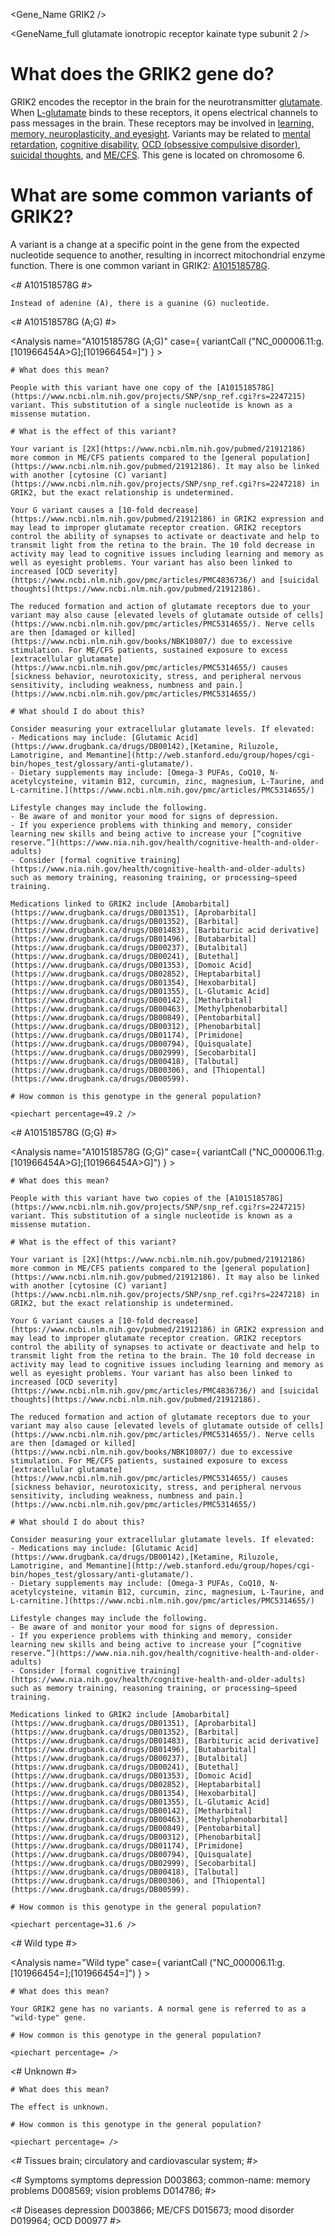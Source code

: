 <Gene_Name GRIK2 />

<GeneName_full glutamate ionotropic receptor kainate type subunit 2 />

# What does the GRIK2 gene do?

GRIK2 encodes the receptor in the brain for the neurotransmitter [glutamate](https://neurotransporter.org/glutamate.html). When [L-glutamate](http://www.uniprot.org/uniprot/Q13002) binds to these receptors, it opens electrical channels to pass messages in the brain. These receptors may be involved in [learning, memory, neuroplasticity, and eyesight](http://www.uniprot.org/diseases/DI-01245). Variants may be related to [mental retardation](http://www.uniprot.org/diseases/DI-01245), [cognitive disability](https://www.ncbi.nlm.nih.gov/gene/2898), [OCD (obsessive compulsive disorder)](https://www.ncbi.nlm.nih.gov/pmc/articles/PMC4836736/), [suicidal thoughts](https://www.ncbi.nlm.nih.gov/pubmed/21912186), and [ME/CFS](https://www.ncbi.nlm.nih.gov/pubmed/21912186). This gene is located on chromosome 6.

<GeneMap name= "GRIK2" interval="NC_000006.11:g.101841584_102517958=">

# What are some common variants of GRIK2?
 
A variant is a change at a specific point in the gene from the expected nucleotide sequence to another, resulting in incorrect mitochondrial enzyme function. There is one common variant in GRIK2: [A101518578G](https://www.ncbi.nlm.nih.gov/projects/SNP/snp_ref.cgi?rs=2247215).

<# A101518578G #>

  <Variant hgvs="NC_000006.11:g.101966454A>G" name="A101518578G"> 

    Instead of adenine (A), there is a guanine (G) nucleotide.

  </Variant>

<AnalysisBox>

<# A101518578G (A;G) #>

  <Analysis name="A101518578G (A;G)"
            case={  variantCall ("NC_000006.11:g.[101966454A>G];[101966454=]")
                  } > 

    # What does this mean?

    People with this variant have one copy of the [A101518578G](https://www.ncbi.nlm.nih.gov/projects/SNP/snp_ref.cgi?rs=2247215) variant. This substitution of a single nucleotide is known as a missense mutation.

    # What is the effect of this variant?

    Your variant is [2X](https://www.ncbi.nlm.nih.gov/pubmed/21912186) more common in ME/CFS patients compared to the [general population](https://www.ncbi.nlm.nih.gov/pubmed/21912186). It may also be linked with another [cytosine (C) variant](https://www.ncbi.nlm.nih.gov/projects/SNP/snp_ref.cgi?rs=2247218) in GRIK2, but the exact relationship is undetermined. 

    Your G variant causes a [10-fold decrease](https://www.ncbi.nlm.nih.gov/pubmed/21912186) in GRIK2 expression and may lead to improper glutamate receptor creation. GRIK2 receptors control the ability of synapses to activate or deactivate and help to transmit light from the retina to the brain. The 10 fold decrease in activity may lead to cognitive issues including learning and memory as well as eyesight problems. Your variant has also been linked to increased [OCD severity](https://www.ncbi.nlm.nih.gov/pmc/articles/PMC4836736/) and [suicidal thoughts](https://www.ncbi.nlm.nih.gov/pubmed/21912186).

    The reduced formation and action of glutamate receptors due to your variant may also cause [elevated levels of glutamate outside of cells](https://www.ncbi.nlm.nih.gov/pmc/articles/PMC5314655/). Nerve cells are then [damaged or killed](https://www.ncbi.nlm.nih.gov/books/NBK10807/) due to excessive stimulation. For ME/CFS patients, sustained exposure to excess [extracellular glutamate](https://www.ncbi.nlm.nih.gov/pmc/articles/PMC5314655/) causes [sickness behavior, neurotoxicity, stress, and peripheral nervous sensitivity, including weakness, numbness and pain.](https://www.ncbi.nlm.nih.gov/pmc/articles/PMC5314655/)

    # What should I do about this?

    Consider measuring your extracellular glutamate levels. If elevated:
    - Medications may include: [Glutamic Acid](https://www.drugbank.ca/drugs/DB00142),[Ketamine, Riluzole, Lamotrigine, and Memantine](http://web.stanford.edu/group/hopes/cgi-bin/hopes_test/glossary/anti-glutamate/). 
    - Dietary supplements may include: [Omega-3 PUFAs, CoQ10, N-acetylcysteine, vitamin B12, curcumin, zinc, magnesium, L-Taurine, and L-carnitine.](https://www.ncbi.nlm.nih.gov/pmc/articles/PMC5314655/) 

    Lifestyle changes may include the following.
    - Be aware of and monitor your mood for signs of depression.  
    - If you experience problems with thinking and memory, consider learning new skills and being active to increase your [“cognitive reserve.”](https://www.nia.nih.gov/health/cognitive-health-and-older-adults) 
    - Consider [formal cognitive training](https://www.nia.nih.gov/health/cognitive-health-and-older-adults) such as memory training, reasoning training, or processing–speed training. 

    Medications linked to GRIK2 include [Amobarbital](https://www.drugbank.ca/drugs/DB01351), [Aprobarbital](https://www.drugbank.ca/drugs/DB01352), [Barbital](https://www.drugbank.ca/drugs/DB01483), [Barbituric acid derivative](https://www.drugbank.ca/drugs/DB01496), [Butabarbital](https://www.drugbank.ca/drugs/DB00237), [Butalbital](https://www.drugbank.ca/drugs/DB00241), [Butethal](https://www.drugbank.ca/drugs/DB01353), [Domoic Acid](https://www.drugbank.ca/drugs/DB02852), [Heptabarbital](https://www.drugbank.ca/drugs/DB01354), [Hexobarbital](https://www.drugbank.ca/drugs/DB01355), [L-Glutamic Acid](https://www.drugbank.ca/drugs/DB00142), [Metharbital](https://www.drugbank.ca/drugs/DB00463), [Methylphenobarbital](https://www.drugbank.ca/drugs/DB00849), [Pentobarbital](https://www.drugbank.ca/drugs/DB00312), [Phenobarbital](https://www.drugbank.ca/drugs/DB01174), [Primidone](https://www.drugbank.ca/drugs/DB00794), [Quisqualate](https://www.drugbank.ca/drugs/DB02999), [Secobarbital](https://www.drugbank.ca/drugs/DB00418), [Talbutal](https://www.drugbank.ca/drugs/DB00306), and [Thiopental](https://www.drugbank.ca/drugs/DB00599).

    # How common is this genotype in the general population?

    <piechart percentage=49.2 />
  </Analysis>
<# A101518578G (G;G) #>

  <Analysis name="A101518578G (G;G)"
            case={  variantCall ("NC_000006.11:g.[101966454A>G];[101966454A>G]")
                  } > 

    # What does this mean?

    People with this variant have two copies of the [A101518578G](https://www.ncbi.nlm.nih.gov/projects/SNP/snp_ref.cgi?rs=2247215) variant. This substitution of a single nucleotide is known as a missense mutation.

    # What is the effect of this variant?

    Your variant is [2X](https://www.ncbi.nlm.nih.gov/pubmed/21912186) more common in ME/CFS patients compared to the [general population](https://www.ncbi.nlm.nih.gov/pubmed/21912186). It may also be linked with another [cytosine (C) variant](https://www.ncbi.nlm.nih.gov/projects/SNP/snp_ref.cgi?rs=2247218) in GRIK2, but the exact relationship is undetermined. 

    Your G variant causes a [10-fold decrease](https://www.ncbi.nlm.nih.gov/pubmed/21912186) in GRIK2 expression and may lead to improper glutamate receptor creation. GRIK2 receptors control the ability of synapses to activate or deactivate and help to transmit light from the retina to the brain. The 10 fold decrease in activity may lead to cognitive issues including learning and memory as well as eyesight problems. Your variant has also been linked to increased [OCD severity](https://www.ncbi.nlm.nih.gov/pmc/articles/PMC4836736/) and [suicidal thoughts](https://www.ncbi.nlm.nih.gov/pubmed/21912186).

    The reduced formation and action of glutamate receptors due to your variant may also cause [elevated levels of glutamate outside of cells](https://www.ncbi.nlm.nih.gov/pmc/articles/PMC5314655/). Nerve cells are then [damaged or killed](https://www.ncbi.nlm.nih.gov/books/NBK10807/) due to excessive stimulation. For ME/CFS patients, sustained exposure to excess [extracellular glutamate](https://www.ncbi.nlm.nih.gov/pmc/articles/PMC5314655/) causes [sickness behavior, neurotoxicity, stress, and peripheral nervous sensitivity, including weakness, numbness and pain.](https://www.ncbi.nlm.nih.gov/pmc/articles/PMC5314655/)

    # What should I do about this?

    Consider measuring your extracellular glutamate levels. If elevated:
    - Medications may include: [Glutamic Acid](https://www.drugbank.ca/drugs/DB00142),[Ketamine, Riluzole, Lamotrigine, and Memantine](http://web.stanford.edu/group/hopes/cgi-bin/hopes_test/glossary/anti-glutamate/). 
    - Dietary supplements may include: [Omega-3 PUFAs, CoQ10, N-acetylcysteine, vitamin B12, curcumin, zinc, magnesium, L-Taurine, and L-carnitine.](https://www.ncbi.nlm.nih.gov/pmc/articles/PMC5314655/) 

    Lifestyle changes may include the following.
    - Be aware of and monitor your mood for signs of depression.  
    - If you experience problems with thinking and memory, consider learning new skills and being active to increase your [“cognitive reserve.”](https://www.nia.nih.gov/health/cognitive-health-and-older-adults) 
    - Consider [formal cognitive training](https://www.nia.nih.gov/health/cognitive-health-and-older-adults) such as memory training, reasoning training, or processing–speed training. 

    Medications linked to GRIK2 include [Amobarbital](https://www.drugbank.ca/drugs/DB01351), [Aprobarbital](https://www.drugbank.ca/drugs/DB01352), [Barbital](https://www.drugbank.ca/drugs/DB01483), [Barbituric acid derivative](https://www.drugbank.ca/drugs/DB01496), [Butabarbital](https://www.drugbank.ca/drugs/DB00237), [Butalbital](https://www.drugbank.ca/drugs/DB00241), [Butethal](https://www.drugbank.ca/drugs/DB01353), [Domoic Acid](https://www.drugbank.ca/drugs/DB02852), [Heptabarbital](https://www.drugbank.ca/drugs/DB01354), [Hexobarbital](https://www.drugbank.ca/drugs/DB01355), [L-Glutamic Acid](https://www.drugbank.ca/drugs/DB00142), [Metharbital](https://www.drugbank.ca/drugs/DB00463), [Methylphenobarbital](https://www.drugbank.ca/drugs/DB00849), [Pentobarbital](https://www.drugbank.ca/drugs/DB00312), [Phenobarbital](https://www.drugbank.ca/drugs/DB01174), [Primidone](https://www.drugbank.ca/drugs/DB00794), [Quisqualate](https://www.drugbank.ca/drugs/DB02999), [Secobarbital](https://www.drugbank.ca/drugs/DB00418), [Talbutal](https://www.drugbank.ca/drugs/DB00306), and [Thiopental](https://www.drugbank.ca/drugs/DB00599).

    # How common is this genotype in the general population?

    <piechart percentage=31.6 />
  </Analysis>

<# Wild type #>

  <Analysis name="Wild type"
            case={  variantCall ("NC_000006.11:g.[101966454=];[101966454=]")
                  } > 

    # What does this mean?

    Your GRIK2 gene has no variants. A normal gene is referred to as a "wild-type" gene.

    # How common is this genotype in the general population?

    <piechart percentage= />
  </Analysis>

<# Unknown #>

  <Analysis name="Unknown" case=true>

    # What does this mean?

    The effect is unknown.

    # How common is this genotype in the general population?

    <piechart percentage= />
  </Analysis>
</AnalysisBox>

<# Tissues brain; circulatory and cardiovascular system;  #>

<TopicBar mesh_D001921 mesh_D002319 />

<# Symptoms symptoms depression D003863; common-name: memory problems D008569; vision problems D014786; #>

<TopicBar mesh_D003863 mesh_D008569 mesh_D014786 />

<# Diseases depression D003866; ME/CFS D015673; mood disorder D019964; OCD D00977 #>

<TopicBar mesh_D003866 mesh_D015673 mesh_D019964 mesh_D00977 />
